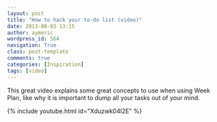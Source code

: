 ```yaml
---
layout: post
title: "How to hack your to-do list (video)"
date: 2013-08-03 13:15
author: aymeric
wordpress_id: 564
navigation: True
class: post-template
comments: true
categories: [Inspiration]
tags: [video]
---
```


This great video explains some great concepts to use when using Week Plan, like why it is important to dump all your tasks out of your mind. 

{% include youtube.html id="Xduzwk04l2E" %}

